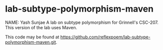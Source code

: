 # lab-subtype-polymorphism-maven

NAME:
Yash 
Sunjae
A lab on subtype polymorphism for Grinnell's CSC-207. This version of the lab uses Maven.


This code may be found at <https://github.com/reflexpoem/lab-subtype-polymorphism-maven.git>.

